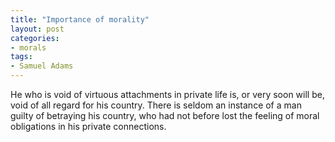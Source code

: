 ```yaml
---
title: "Importance of morality"
layout: post
categories:
- morals
tags:
- Samuel Adams
---
```


He who is void of virtuous attachments in private life is, or very soon will be, void of all regard for his country. There is seldom an instance of a man guilty of betraying his country, who had not before lost the feeling of moral obligations in his private connections.